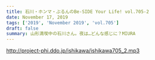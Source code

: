 ```yaml
---
title: 石川・ホンマ・ぶるんのBe-SIDE Your Life! vol.705-2
date: November 17, 2019
tags: ['2019', 'November 2019', 'vol.705']
draft: false
summary: 山形満喫中の石川さん。夜は…どんな感じに？MIURA
---
```


http://project-phi.ddo.jp/ishikawa/ishikawa705_2.mp3
